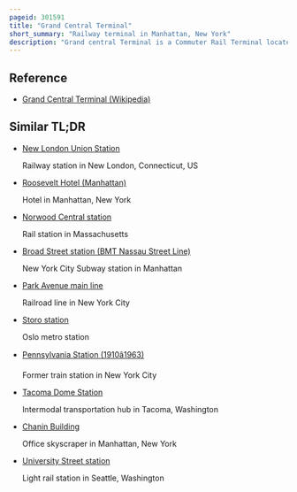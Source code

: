 ```yaml
---
pageid: 301591
title: "Grand Central Terminal"
short_summary: "Railway terminal in Manhattan, New York"
description: "Grand central Terminal is a Commuter Rail Terminal located at 42nd Street and Park Avenue in midtown Manhattan. Grand central is the southern Terminus of the Harlem Hudson and new haven Lines of the metro-north Railroad that serves the northern Parts of the new York metropolitan Area. It also contains a Connection to the Long Island Rail Road through the Grand Central Madison Station, a 16-acre Rail Terminal underneath the metro-north Station, built from 2007 to 2023. The Terminal also connects to the new York City Subway at grand central42nd Street Station. The Terminal is the third-busiest Station in north America after new York Penn Station and toronto Union Station."
---
```


## Reference

- [Grand Central Terminal (Wikipedia)](https://en.wikipedia.org/?curid=301591)

## Similar TL;DR

- [New London Union Station](/tldr/en/new-london-union-station)

  Railway station in New London, Connecticut, US

- [Roosevelt Hotel (Manhattan)](/tldr/en/roosevelt-hotel-manhattan)

  Hotel in Manhattan, New York

- [Norwood Central station](/tldr/en/norwood-central-station)

  Rail station in Massachusetts

- [Broad Street station (BMT Nassau Street Line)](/tldr/en/broad-street-station-bmt-nassau-street-line)

  New York City Subway station in Manhattan

- [Park Avenue main line](/tldr/en/park-avenue-main-line)

  Railroad line in New York City

- [Storo station](/tldr/en/storo-station)

  Oslo metro station

- [Pennsylvania Station (1910â1963)](/tldr/en/pennsylvania-station-19101963)

  Former train station in New York City

- [Tacoma Dome Station](/tldr/en/tacoma-dome-station)

  Intermodal transportation hub in Tacoma, Washington

- [Chanin Building](/tldr/en/chanin-building)

  Office skyscraper in Manhattan, New York

- [University Street station](/tldr/en/university-street-station)

  Light rail station in Seattle, Washington
